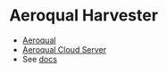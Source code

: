 # Aeroqual Harvester

* [Aeroqual](https://www.aeroqual.com/)
* [Aeroqual Cloud Server](https://cloud.aeroqual.com/)
* See [docs](./docs/)

